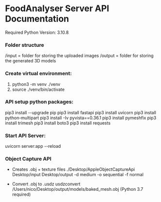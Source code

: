 # FoodAnalyser Server API Documentation
Required Python Version: 3.10.8

### Folder structure
/input = folder for storing the uploaded images
/output = folder for storing the generated 3D models

### Create virtual environment:
1. python3 -m venv ./venv
2. source ./venv/bin/activate

### API setup python packages:
pip3 install --upgrade pip
pip3 install fastapi
pip3 install uvicorn
pip3 install python-multipart
pip3 install -Iv pyvista==0.36.1
pip3 install pymeshfix
pip3 install trimesh
pip3 install boto3
pip3 install requests

### Start API Server:
uvicorn server:app --reload

### Object Capture API
- Creates .obj + texture files
./Desktop/AppleObjectCaptureApi Desktop/input Desktop/output -d medium -o sequential -f normal

- Convert .obj to .usdz
usdzconvert /Users/nico/Desktop/output/models/baked_mesh.obj (Python 3.7 required)
